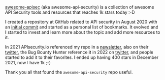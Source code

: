 [awesome-apisec](https://github.com/arainho/awesome-api-security) (aka awesome-api-security) is a collection of awesome API Security tools and resources that reaches 1k stars today :-D

I created a repository at GitHub related to API security in August 2020 with an [initial commit](https://github.com/arainho/awesome-api-security/commit/373a99b514eb2f35b482d7ea7e94f13d2a3d6ad6) and started as a personal list of bookmarks.
It evolved and I started to invest and learn more about the topic and add more resources to it.

In 2021 APIsecurity.io referenced my repo in a [newsletter](https://apisecurity.io/issue-162-compromised-googe-cloud-accounts-graphql-as-api-gateway-api-security-guide-and-training/), also on their [twitter](https://twitter.com/apisecurityio/status/1404423379197652993), the Bug Bounty Hunter reference it in 2022 on [twitter](https://twitter.com/tbbhunter/status/1478750754844422144), and people started to add it to their favorites.
I ended up having 400 stars in December 2021, now I have 1k ;-)

Thank you all that found the `awesome-api-security` repo useful.




 
